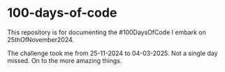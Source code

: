 # 100-days-of-code

This repository is for documenting the #100DaysOfCode I embark on 25thOfNovember2024.

The challenge took me from 25-11-2024 to 04-03-2025. Not a single day missed. On to the more amazing things.
